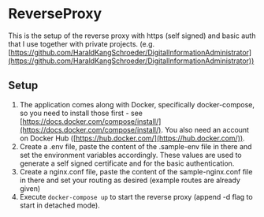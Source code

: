 # ReverseProxy

This is the setup of the reverse proxy with https (self signed) and basic auth that I use together with private projects. (e.g. [https://github.com/HaraldKangSchroeder/DigitalInformationAdministrator](https://github.com/HaraldKangSchroeder/DigitalInformationAdministrator))

## Setup
1. The application comes along with Docker, specifically docker-compose, so you need to install those first - see [https://docs.docker.com/compose/install/](https://docs.docker.com/compose/install/). You also need an account on Docker Hub ([https://hub.docker.com/](https://hub.docker.com/)).
2. Create a .env file, paste the content of the .sample-env file in there and set the environment variables accordingly. These values are used to generate a self signed certificate and for the basic authentication.
3. Create a nginx.conf file, paste the content of the sample-nginx.conf file in there and set your routing as desired (example routes are already given)
4. Execute `docker-compose up` to start the reverse proxy (append -d flag to start in detached mode).
